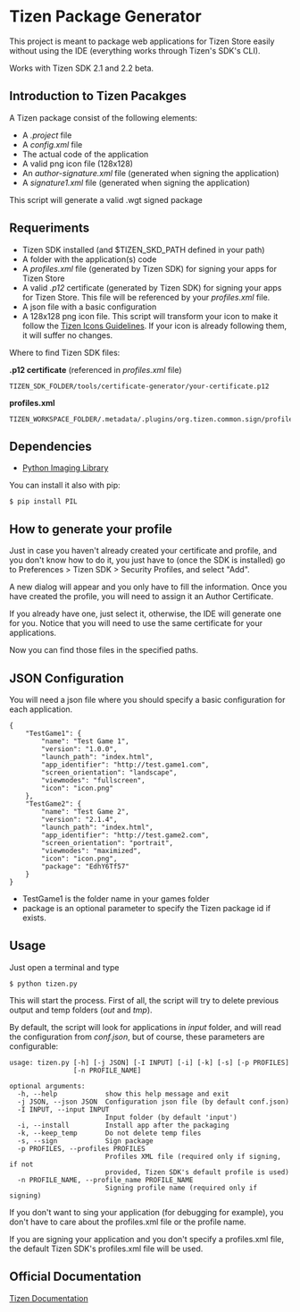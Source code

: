 Tizen Package Generator
=======================

This project is meant to package web applications for Tizen Store easily without
using the IDE (everything works through Tizen's SDK's CLI).

Works with Tizen SDK 2.1 and 2.2 beta.

Introduction to Tizen Pacakges
-------------------------------

A Tizen package consist of the following elements:

* A *.project* file
* A *config.xml* file
* The actual code of the application
* A valid png icon file (128x128)
* An *author-signature.xml* file (generated when signing the application)
* A *signature1.xml* file (generated when signing the application)

This script will generate a valid .wgt signed package

Requeriments
------------

* Tizen SDK installed (and $TIZEN_SKD_PATH defined in your path)
* A folder with the application(s) code
* A *profiles.xml* file (generated by Tizen SDK) for signing your apps for Tizen Store
* A valid *.p12* certificate (generated by Tizen SDK) for signing your apps for Tizen Store. This file will be referenced by your *profiles.xml* file.
* A json file with a basic configuration
* A 128x128 png icon file. This script will transform your icon to make it follow the
[Tizen Icons Guidelines](https://developer.tizen.org/documentation/ux-guide/visual-style/icons).
If your icon is already following them, it will suffer no changes.

Where to find Tizen SDK files:

**.p12 certificate** (referenced in *profiles.xml* file)

    TIZEN_SDK_FOLDER/tools/certificate-generator/your-certificate.p12

**profiles.xml**

    TIZEN_WORKSPACE_FOLDER/.metadata/.plugins/org.tizen.common.sign/profiles.xml

Dependencies
-------------

* [Python Imaging Library](https://pypi.python.org/pypi/PIL)

You can install it also with pip:

    $ pip install PIL

How to generate your profile
-----------------------------

Just in case you haven't already created your certificate and profile, and you
don't know how to do it, you just have to (once the SDK is installed) go to
Preferences > Tizen SDK > Security Profiles, and select "Add".

A new dialog will appear and you only have to fill the information. Once you
have created the profile, you will need to assign it an Author Certificate.

If you already have one, just select it, otherwise, the IDE will generate one
for you. Notice that you will need to use the same certificate for your
applications.

Now you can find those files in the specified paths.

JSON Configuration
------------------

You will need a json file where you should specify a basic configuration for
each application.

    {
        "TestGame1": {
            "name": "Test Game 1",
            "version": "1.0.0",
            "launch_path": "index.html",
            "app_identifier": "http://test.game1.com",
            "screen_orientation": "landscape",
            "viewmodes": "fullscreen",
            "icon": "icon.png"
        },
        "TestGame2": {
            "name": "Test Game 2",
            "version": "2.1.4",
            "launch_path": "index.html",
            "app_identifier": "http://test.game2.com",
            "screen_orientation": "portrait",
            "viewmodes": "maximized",
            "icon": "icon.png",
            "package": "EdhY6Tf57"
        }
    }

* TestGame1 is the folder name in your games folder
* package is an optional parameter to specify the Tizen package id if exists.

Usage
-----

Just open a terminal and type

    $ python tizen.py

This will start the process. First of all, the script will try to delete previous
output and temp folders (*out* and *tmp*).

By default, the script will look for applications in *input* folder, and will
read the configuration from *conf.json*, but of course, these parameters are
configurable:

    usage: tizen.py [-h] [-j JSON] [-I INPUT] [-i] [-k] [-s] [-p PROFILES]
                    [-n PROFILE_NAME]

    optional arguments:
      -h, --help            show this help message and exit
      -j JSON, --json JSON  Configuration json file (by default conf.json)
      -I INPUT, --input INPUT
                            Input folder (by default 'input')
      -i, --install         Install app after the packaging
      -k, --keep_temp       Do not delete temp files
      -s, --sign            Sign package
      -p PROFILES, --profiles PROFILES
                            Profiles XML file (required only if signing, if not
                            provided, Tizen SDK's default profile is used)
      -n PROFILE_NAME, --profile_name PROFILE_NAME
                            Signing profile name (required only if signing)

If you don't want to sing your application (for debugging for example), you
don't have to care about the profiles.xml file or the profile name.

If you are signing your application and you don't specify a profiles.xml file,
the default Tizen SDK's profiles.xml file will be used.

Official Documentation
-----------------------
[Tizen Documentation](https://developer.tizen.org/help/index.jsp?topic=%2Forg.tizen.web.appprogramming%2Fhtml%2Fide_sdk_tools%2Fcommand_line_interface.htm)

